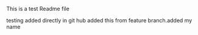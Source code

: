 This is a test Readme file

testing  added  directly in git hub
added this from feature branch.added my name 
